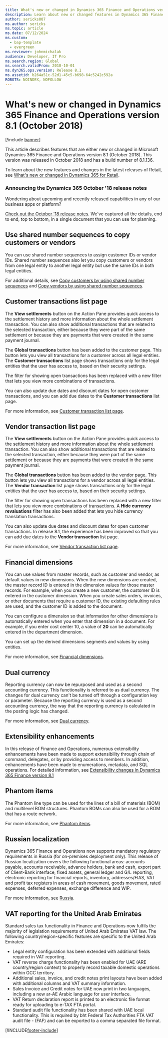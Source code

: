 ```yaml
---
title: What's new or changed in Dynamics 365 Finance and Operations version 8.1 (October 2018)
description: Learn about new or changed features in Dynamics 365 Finance and Operations version 8.1. This version was released in October 2018.
author: sericks007
ms.author: sericks
ms.topic: article
ms.date: 07/12/2024
ms.custom: 
  - bap-template
  - evergreen
ms.reviewer: johnmichalak
audience: Developer, IT Pro
ms.search.region: Global
ms.search.validFrom: 2018-10-01
ms.dyn365.ops.version: Release 8.1
ms.assetid: b264a51c-52d1-45c5-b698-64c5242c592a
ROBOTS: NOINDEX, NOFOLLOW
---
```


# What's new or changed in Dynamics 365 Finance and Operations version 8.1 (October 2018)

[!include [banner](../../../finance/includes/banner.md)]

This article describes features that are either new or changed in Microsoft Dynamics 365 Finance and Operations version 8.1 (October 2018). This version was released in October 2018 and has a build number of 8.1.136.

To learn about the new features and changes in the latest releases of Retail, see [What's new or changed in Dynamics 365 for Retail](../../../commerce/get-started/whats-new.md).

### Announcing the Dynamics 365 October '18 release notes

Wondering about upcoming and recently released capabilities in any of our business apps or platform?

[Check out the October '18 release notes](/dynamics365/release-plans/). We've captured all the details, end to end, top to bottom, in a single document that you can use for planning.

## Use shared number sequences to copy customers or vendors

You can use shared number sequences to assign customer IDs or vendor IDs. Shared number sequences also let you copy customers or vendors from one legal entity to another legal entity but use the same IDs in both legal entities.

For additional details, see [Copy customers by using shared number sequences](../../../finance/accounts-receivable/copy-customer.md) and [Copy vendors by using shared number sequences](../../../finance/accounts-payable/vendor-copy.md).

## Customer transactions list page

The **View settlements** button on the Action Pane provides quick access to the settlement history and more information about the whole settlement transaction. You can also show additional transactions that are related to the selected transaction, either because they were part of the same settlement or because they are payments that were created in the same payment journal.

The **Global transactions** button has been added to the customer page. This button lets you view all transactions for a customer across all legal entities. The **Customer transactions** list page shows transactions only for the legal entities that the user has access to, based on their security settings.

The filter for showing open transactions has been replaced with a new filter that lets you view more combinations of transactions.

You can also update due dates and discount dates for open customer transactions, and you can add due dates to the **Customer transactions** list page.

For more information, see [Customer transaction list page](../../../finance/accounts-receivable/customer-transactions-list-page.md).

## Vendor transaction list page

The **View settlements** button on the Action Pane provides quick access to the settlement history and more information about the whole settlement transaction. You can also show additional transactions that are related to the selected transaction, either because they were part of the same settlement or because they are payments that were created in the same payment journal.

The **Global transactions** button has been added to the vendor page. This button lets you view all transactions for a vendor across all legal entities. The **Vendor transaction** list page shows transactions only for the legal entities that the user has access to, based on their security settings.

The filter for showing open transactions has been replaced with a new filter that lets you view more combinations of transactions. A **Hide currency revaluations** filter has also been added that lets you hide currency translation transactions.

You can also update due dates and discount dates for open customer transactions. In release 8.1, the experience has been improved so that you can add due dates to the **Vendor transaction** list page.

For more information, see [Vendor transaction list page](../../../finance/accounts-payable/vendor-transaction-list-page.md).

## Financial dimensions

You can use values from master records, such as customer and vendor, as default values in new dimensions. When the new dimensions are created, the master record ID is entered in the dimension values for those master records. For example, when you create a new customer, the customer ID is entered in the customer dimension. When you create sales orders, invoices, or other documents that require a customer ID, the existing defaulting rules are used, and the customer ID is added to the document.

You can configure a dimension so that information for other dimensions is automatically entered when you enter that dimension in a document. For example, if you enter cost center 10, a value of **20** can be automatically entered in the department dimension.

You can set up the derived dimensions segments and values by using entities.

For more information, see [Financial dimensions](../../../finance/general-ledger/financial-dimensions.md).

## Dual currency

Reporting currency can now be repurposed and used as a second accounting currency. This functionality is referred to as dual currency. The changes for dual currency can't be turned off through a configuration key or parameter. Because the reporting currency is used as a second accounting currency, the way that the reporting currency is calculated in the posting logic has changed.

For more information, see [Dual currency](../../../finance/general-ledger/dual-currency.md).

## Extensibility enhancements

In this release of Finance and Operations, numerous extensibility enhancements have been made to support extensibility through chain of command, delegates, or by providing access to members. In addition, enhancements have been made to enumerations, metadata, and SQL operations. For detailed information, see [Extensibility changes in Dynamics 365 Finance version 8.1](../extensibility/extensibility-changes-81.md)

## Phantom items

The Phantom line type can be used for the lines of a bill of materials (BOM) and multilevel BOM structures. Phantom BOMs can also be used for a BOM that has a route network.

For more information, see [Phantom items](../../../supply-chain/production-control/phantom-items.md).

## Russian localization

Dynamics 365 Finance and Operations now supports mandatory regulatory requirements in Russia (for on-premises deployment only). This release of Russian localization covers the following functional areas: accounts payable, accounts receivable, advance holders, bank and cash, export part of Client-Bank interface, fixed assets, general ledger and G/L reporting, electronic reporting for financial reports, inventory, addresses/FIAS, VAT and profit tax registers in areas of cash movement, goods movement, rated expenses, deferred expenses, exchange difference and WIP.

For more information, see [Russia](../../../finance/localizations/russia/russia.md).

## VAT reporting for the United Arab Emirates

Standard sales tax functionality in Finance and Operations now fulfils the majority of legislation requirements of United Arab Emirates VAT law. The following country/region-specific features are specific to the United Arab Emirates:

- Legal entity configuration has been extended with additional fields required in VAT reporting.
- VAT reverse charge functionality has been enabled for UAE (ARE country/region context) to properly record taxable domestic operations within GCC territory.
- Additional sales, invoice, and credit notes print layouts have been added with additional columns and VAT summary information.
- Sales Invoice and Credit notes for UAE now print in two languages, including a new ar-AE Arabic language for user interface.
- VAT Return declaration report is printed to an electronic file format ready for uploading to e-TAX FTA portal.
- Standard audit file functionality has been shared with UAE local functionality. This is required by bht Federal Tax Authorities FTA VAT audit file - (FAF) and can be exported to a comma separated file format.


[!INCLUDE[footer-include](../../../includes/footer-banner.md)]

